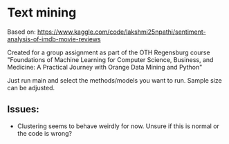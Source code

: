 # Text mining


Based on: https://www.kaggle.com/code/lakshmi25npathi/sentiment-analysis-of-imdb-movie-reviews

Created for a group assignment as part of the OTH Regensburg course "Foundations of Machine Learning for Computer Science, Business, and Medicine: A Practical Journey with Orange Data Mining and Python"

Just run main and select the methods/models you want to run. Sample size can be adjusted.


## Issues:
- Clustering seems to behave weirdly for now. Unsure if this is normal or the code is wrong?
